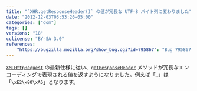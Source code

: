 ```yaml
---
title: "`XHR.getResponseHeader()` の値が冗長な UTF-8 バイト列に変わりました"
date: "2012-12-03T03:53:26-05:00"
categories: ["dom"]
tags: []
versions: "18"
cclicense: "BY-SA 3.0"
references:
    "https://bugzilla.mozilla.org/show_bug.cgi?id=795867": "Bug 795867 – XHR getResponseHeader() should inflate the value"
---
```

[`XMLHttpRequest`](https://developer.mozilla.org/ja/docs/DOM/XMLHttpRequest) の最新仕様に従い、[`getResponseHeader`](https://developer.mozilla.org/ja/docs/DOM/XMLHttpRequest#getResponseHeader%28%29) メソッドが冗長なエンコーディングで表現される値を返すようになりました。例えば「`…`」は「`\xE2\x80\xA6`」となります。
